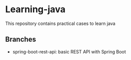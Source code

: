 # Learning-java

This repository contains practical cases to learn java

## Branches

* spring-boot-rest-api: basic REST API with Spring Boot
